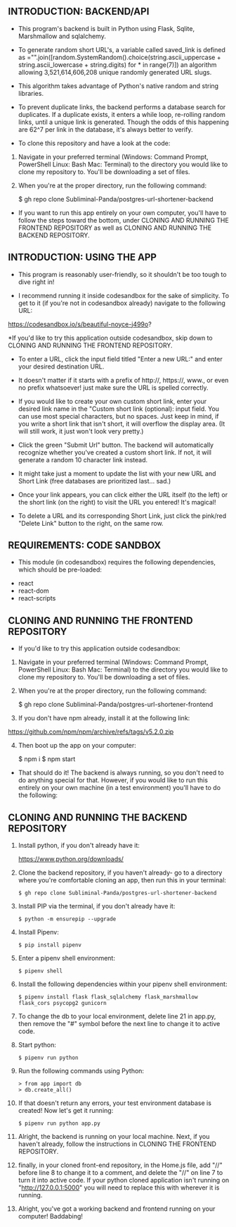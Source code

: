 ﻿## INTRODUCTION: BACKEND/API

- This program's backend is built in Python using Flask, Sqlite, Marshmallow and sqlalchemy.

- To generate random short URL's, a variable called saved_link is defined as ="".join([random.SystemRandom().choice(string.ascii_uppercase + string.ascii_lowercase + string.digits) for * in range(7)]) an algorithm allowing 3,521,614,606,208 unique randomly generated URL slugs.

* This algorithm takes advantage of Python's native random and string libraries.

- To prevent duplicate links, the backend performs a database search for duplicates. If a duplicate exists, it enters a while loop, re-rolling random links, until a unique link is generated. Though the odds of this happening are 62^7 per link in the database, it's always better to verify.

- To clone this repository and have a look at the code:

1.  Navigate in your preferred terminal (Windows: Command Prompt, PowerShell Linux: Bash Mac: Terminal) to the directory you would like to clone my repository to. You'll be downloading a set of files.

2.  When you're at the proper directory, run the following command:

    \$ gh repo clone Subliminal-Panda/postgres-url-shortener-backend

- If you want to run this app entirely on your own computer, you'll have to follow the steps toward the bottom, under CLONING AND RUNNING THE FRONTEND REPOSITORY as well as CLONING AND RUNNING THE BACKEND REPOSITORY.

## INTRODUCTION: USING THE APP

- This program is reasonably user-friendly, so it shouldn't be too tough to dive right in!

- I recommend running it inside codesandbox for the sake of simplicity. To get to it (if you're not in codesandbox already) navigate to the following URL:

https://codesandbox.io/s/beautiful-noyce-j499o?

\*If you'd like to try this application outside codesandbox, skip down to CLONING AND RUNNING THE FRONTEND REPOSITORY.

- To enter a URL, click the input field titled "Enter a new URL:" and enter your desired destination URL.

- It doesn't matter if it starts with a prefix of http://, https://, www., or even no prefix whatsoever! just make sure the URL is spelled correctly.

- If you would like to create your own custom short link, enter your desired link name in the "Custom short link (optional): input field. You can use most special characters, but no spaces. Just keep in mind, if you write a short link that isn't short, it will overflow the display area. (It will still work, it just won't look very pretty.)

- Click the green "Submit Url" button. The backend will automatically recognize whether you've created a custom short link. If not, it will generate a random 10 character link instead.

- It might take just a moment to update the list with your new URL and Short Link (free databases are prioritized last... sad.)

- Once your link appears, you can click either the URL itself (to the left) or the short link (on the right) to visit the URL you entered! It's magical!

- To delete a URL and its corresponding Short Link, just click the pink/red "Delete Link" button to the right, on the same row.

## REQUIREMENTS: CODE SANDBOX

- This module (in codesandbox) requires the following dependencies, which should be pre-loaded:

* react
* react-dom
* react-scripts

## CLONING AND RUNNING THE FRONTEND REPOSITORY

- If you'd like to try this application outside codesandbox:

1.  Navigate in your preferred terminal (Windows: Command Prompt, PowerShell Linux: Bash Mac: Terminal) to the directory you would like to clone my repository to. You'll be downloading a set of files.

2.  When you're at the proper directory, run the following command:

    \$ gh repo clone Subliminal-Panda/postgres-url-shortener-frontend

3.  If you don't have npm already, install it at the following link:

https://github.com/npm/npm/archive/refs/tags/v5.2.0.zip

4.  Then boot up the app on your computer:

    $ npm i
    $ npm start

- That should do it! The backend is always running, so you don't need to do anything special for that. However, if you would like to run this entirely on your own machine (in a test environment) you'll have to do the following:

## CLONING AND RUNNING THE BACKEND REPOSITORY

1.  Install python, if you don't already have it:

    https://www.python.org/downloads/

2.  Clone the backend repository, if you haven't already- go to a directory where you're comfortable cloning an app, then run this in your terminal:

        $ gh repo clone Subliminal-Panda/postgres-url-shortener-backend

3.  Install PIP via the terminal, if you don't already have it:

        $ python -m ensurepip --upgrade

4.  Install Pipenv:

        $ pip install pipenv

5.  Enter a pipenv shell environment:

        $ pipenv shell

6.  Install the following dependencies within your pipenv shell environment:

        $ pipenv install flask flask_sqlalchemy flask_marshmallow flask_cors psycopg2 gunicorn

7.  To change the db to your local environment, delete line 21 in app.py, then remove the "#" symbol before the next line to change it to active code.

8.  Start python:

        $ pipenv run python

9.  Run the following commands using Python:

        > from app import db
        > db.create_all()

10. If that doesn't return any errors, your test environment database is created! Now let's get it running:

        $ pipenv run python app.py

11. Alright, the backend is running on your local machine. Next, if you haven't already, follow the instructions in CLONING THE FRONTEND REPOSITORY.

12. finally, in your cloned front-end repository, in the Home.js file, add "//" before line 8 to change it to a comment, and delete the "//" on line 7 to turn it into active code. If your python cloned application isn't running on "http://127.0.0.1:5000" you will need to replace this with wherever it is running.

13. Alright, you've got a working backend and frontend running on your computer! Baddabing!
